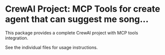 # CrewAI Project: MCP Tools for create agent that can suggest me song...

This package provides a complete CrewAI project with MCP tools integration.

See the individual files for usage instructions.